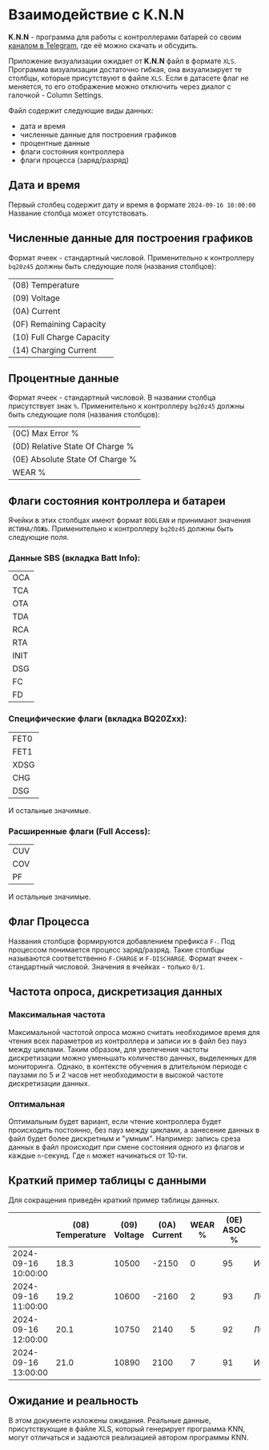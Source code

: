 # Взаимодействие с K.N.N

**K.N.N** - программа для работы с контроллерами батарей со своим [каналом в Telegram](https://t.me/+6p3V3i4zg4Q3NTNi), где её можно скачать и обсудить.

Приложение визуализации ожидает от **K.N.N** файл в формате `XLS`.
Программа визуализации достаточно гибкая, она визуализирует те столбцы, которые присутствуют в файле `XLS`.
Если в датасете флаг не меняется, то его отображение можно отключить через диалог с галочкой - Column Settings.

Файл содержит следующие виды данных:
 - дата и время
 - численные данные для построения графиков
 - процентные данные
 - флаги состояния контроллера
 - флаги процесса (заряд/разряд)

## Дата и время
Первый столбец содержит дату и время в формате `2024-09-16 10:00:00`
Название столбца может отсутствовать.

## Численные данные для построения графиков
Формат ячеек - стандартный числовой. 
Применительно к контроллеру `bq20z45` должны быть следующие поля (названия столбцов):

|     |
|-----|
| (08) Temperature |
| (09) Voltage |
| (0A) Current |
| (0F) Remaining Capacity | 
| (10) Full Charge Capacity | 
| (14) Charging Current | 

## Процентные данные
Формат ячеек - стандартный числовой. В названии столбца присутствует знак `%`.
Применительно к контроллеру `bq20z45` должны быть следующие поля (названия столбцов):

|                                 |
|---------------------------------|
| (0C) Max Error %                |
| (0D) Relative State Of Charge % | 
| (0E) Absolute State Of Charge % | 
| WEAR %                        | 

## Флаги состояния контроллера и батареи
Ячейки в этих столбцах имеют формат `BOOLEAN` и принимают значения `ИСТИНА/ЛОЖЬ`.
Применительно к контроллеру `bq20z45` должны быть следующие поля. 

### Данные SBS (вкладка Batt Info):
|     |
|-----|
| OCA |
| TCA |
| OTA |
| TDA |
| RCA |
| RTA |
| INIT |
| DSG |
| FC |
| FD |

### Специфические флаги (вкладка BQ20Zxx):
|     |
|-----|
| FET0 |
| FET1 |
| XDSG |
| CHG |
| DSG |
И остальные значимые.

### Расширенные флаги (Full Access):
|     |
|-----|
| CUV |
| COV |
| PF |
И остальные значимые.

## Флаг Процесса
Названия столбцов формируются добавлением префикса `F-`.
Под процессом понимается процесс заряд/разряд.
Такие столбцы называются соответственно `F-CHARGE` и `F-DISCHARGE`.
Формат ячеек - стандартный числовой. Значения в ячейках - только `0/1`. 

## Частота опроса, дискретизация данных

### Максимальная частота
Максимальной частотой опроса можно считать необходимое время для чтения всех параметров из контроллера и записи их в файл без пауз между циклами. Таким образом, для увелечения частоты дискретизации можно уменьшать количество данных, выделенных для мониторинга. Однако, в контексте обучения в длительном периоде с паузами по 5 и 2 часов нет необходимости в высокой частоте дискретизации данных.

### Оптимальная
Оптимальным будет вариант, если чтение контроллера будет происходить постоянно, без пауз между циклами, а занесение данных в файл будет более дискретным и "умным". Например: запись среза данных в файл происходит при смене состояния одного из флагов и каждые `n`-секунд. Где `n` может начинаться от 10-ти.

## Краткий пример таблицы с данными
Для сокращения приведён краткий пример таблицы данных.

|                     | (08) Temperature | (09) Voltage | (0A) Current | WEAR % | (0E) ASOC % | FC     | FD      | F-CHARGE | F-DISCHARGE |      
|---------------------|------------------|--------------|--------------|--------|-------------|--------|---------|----------|-------------|
| 2024-09-16 10:00:00 | 18.3             | 10500        | -2150        | 0      | 95          | ИСТИНА | ЛОЖЬ    | 0        | 1           |
| 2024-09-16 11:00:00 | 19.2             | 10600        | -2160        | 2      | 93          | ЛОЖЬ   | ИСТИНА  | 0        | 1           |
| 2024-09-16 12:00:00 | 20.1             | 10750        | 2140         | 5      | 92          | ЛОЖЬ   | ИСТИНА  | 1        | 0           |
| 2024-09-16 13:00:00 | 21.0             | 10890        | 2100         | 7      | 91          | ИСТИНА | ЛОЖЬ    | 1        | 0           |

## Ожидание и реальность
В этом документе изложены ожидания. Реальные данные, присутствующие в файле XLS, который генерирует программа KNN, могут отличаться и задаются реализацией автором программы KNN.